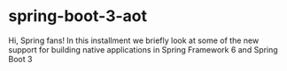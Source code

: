 # spring-boot-3-aot
Hi, Spring fans! In this installment we briefly look at some of the new support for building native applications in Spring Framework 6 and Spring Boot 3 

